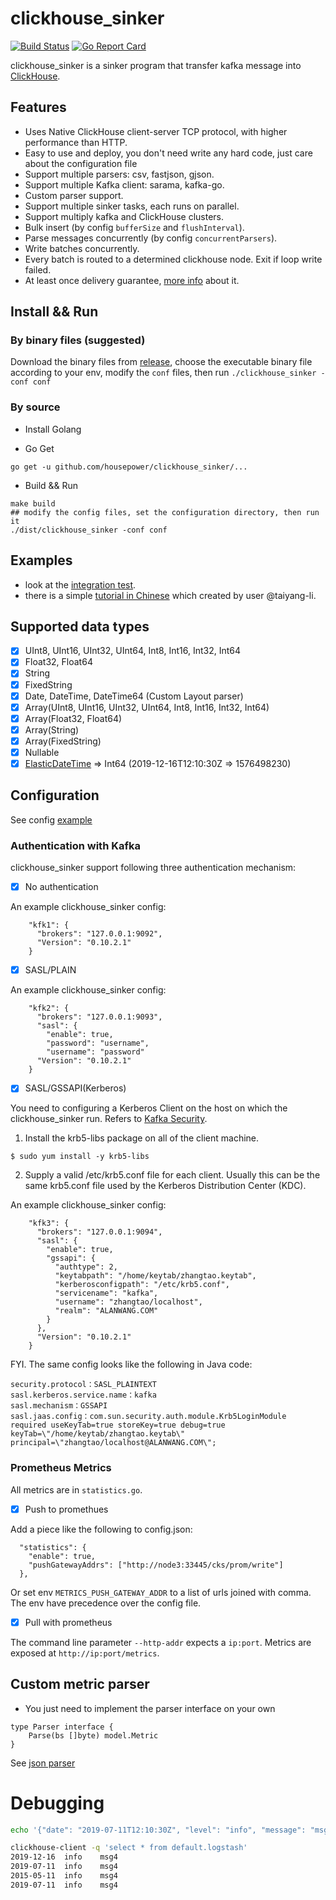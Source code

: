 # clickhouse_sinker

[![Build Status](https://travis-ci.com/housepower/clickhouse_sinker.svg?branch=master)](https://travis-ci.com/housepower/clickhouse_sinker)
[![Go Report Card](https://goreportcard.com/badge/github.com/housepower/clickhouse_sinker)](https://goreportcard.com/report/github.com/housepower/clickhouse_sinker)

clickhouse_sinker is a sinker program that transfer kafka message into [ClickHouse](https://clickhouse.yandex/).

## Features

- Uses Native ClickHouse client-server TCP protocol, with higher performance than HTTP.
- Easy to use and deploy, you don't need write any hard code, just care about the configuration file
- Support multiple parsers: csv, fastjson, gjson.
- Support multiple Kafka client: sarama, kafka-go.
- Custom parser support.
- Support multiple sinker tasks, each runs on parallel.
- Support multiply kafka and ClickHouse clusters.
- Bulk insert (by config `bufferSize` and `flushInterval`).
- Parse messages concurrently (by config `concurrentParsers`).
- Write batches concurrently.
- Every batch is routed to a determined clickhouse node. Exit if loop write failed.
- At least once delivery guarantee, [more info](https://github.com/housepower/clickhouse_sinker/issues/76) about it.

## Install && Run

### By binary files (suggested)

Download the binary files from [release](https://github.com/housepower/clickhouse_sinker/releases), choose the executable binary file according to your env, modify the `conf` files, then run `./clickhouse_sinker -conf conf `

### By source

- Install Golang

- Go Get

```
go get -u github.com/housepower/clickhouse_sinker/...
```

- Build && Run

```
make build
## modify the config files, set the configuration directory, then run it
./dist/clickhouse_sinker -conf conf
```

## Examples

- look at the [integration test](https://github.com/housepower/clickhouse_sinker/blob/master/go.test.sh).
- there is a simple [tutorial in Chinese](https://note.youdao.com/ynoteshare1/index.html?id=c4b4a84a08e2312da6c6d733a5074c7a&type=note) which created by user @taiyang-li.

## Supported data types

- [x] UInt8, UInt16, UInt32, UInt64, Int8, Int16, Int32, Int64
- [x] Float32, Float64
- [x] String
- [x] FixedString
- [x] Date, DateTime, DateTime64 (Custom Layout parser)
- [x] Array(UInt8, UInt16, UInt32, UInt64, Int8, Int16, Int32, Int64)
- [x] Array(Float32, Float64)
- [x] Array(String)
- [x] Array(FixedString)
- [x] Nullable
- [x] [ElasticDateTime](https://www.elastic.co/guide/en/elasticsearch/reference/current/date.html) => Int64 (2019-12-16T12:10:30Z => 1576498230)

## Configuration

See config [example](./conf/config.json)

### Authentication with Kafka

clickhouse_sinker support following three authentication mechanism:

* [x] No authentication

An example clickhouse_sinker config:

```
    "kfk1": {
      "brokers": "127.0.0.1:9092",
      "Version": "0.10.2.1"
    }
```

* [x] SASL/PLAIN

An example clickhouse_sinker config:
```
    "kfk2": {
      "brokers": "127.0.0.1:9093",
      "sasl": {
        "enable": true,
        "password": "username",
        "username": "password"
      "Version": "0.10.2.1"
    }
```

* [x] SASL/GSSAPI(Kerberos)

You need to configuring a Kerberos Client on the host on which the clickhouse_sinker run. Refers to [Kafka Security](https://kafka.apache.org/documentation/#security).

1. Install the krb5-libs package on all of the client machine.
```
$ sudo yum install -y krb5-libs
```
2. Supply a valid /etc/krb5.conf file for each client. Usually this can be the same krb5.conf file used by the Kerberos Distribution Center (KDC).


An example clickhouse_sinker config:

```
    "kfk3": {
      "brokers": "127.0.0.1:9094",
      "sasl": {
        "enable": true,
        "gssapi": {
          "authtype": 2,
          "keytabpath": "/home/keytab/zhangtao.keytab",
          "kerberosconfigpath": "/etc/krb5.conf",
          "servicename": "kafka",
          "username": "zhangtao/localhost",
          "realm": "ALANWANG.COM"
        }
      },
      "Version": "0.10.2.1"
    }
```

FYI. The same config looks like the following in Java code:
```
security.protocol：SASL_PLAINTEXT
sasl.kerberos.service.name：kafka
sasl.mechanism：GSSAPI
sasl.jaas.config：com.sun.security.auth.module.Krb5LoginModule required useKeyTab=true storeKey=true debug=true keyTab=\"/home/keytab/zhangtao.keytab\" principal=\"zhangtao/localhost@ALANWANG.COM\";
```

### Prometheus Metrics

All metrics are in `statistics.go`.

* [x] Push to promethues

Add a piece like the following to config.json:

```
  "statistics": {
    "enable": true,
    "pushGatewayAddrs": ["http://node3:33445/cks/prom/write"]
  },
```

Or set env `METRICS_PUSH_GATEWAY_ADDR` to a list of urls joined with comma.
The env have precedence over the config file.

* [x] Pull with prometheus

The command line parameter `--http-addr` expects a `ip:port`. Metrics are exposed at `http://ip:port/metrics`.


## Custom metric parser

- You just need to implement the parser interface on your own

```
type Parser interface {
	Parse(bs []byte) model.Metric
}
```

See [json parser](./parser/json.go)

# Debugging

```bash
echo '{"date": "2019-07-11T12:10:30Z", "level": "info", "message": "msg4"}' | kafkacat -b 127.0.0.1:9093 -P -t logstash

clickhouse-client -q 'select * from default.logstash'
2019-12-16	info	msg4
2019-07-11	info	msg4
2015-05-11	info	msg4
2019-07-11	info	msg4

```
